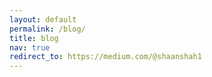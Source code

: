```yaml
---
layout: default
permalink: /blog/
title: blog
nav: true
redirect_to: https://medium.com/@shaanshah1
---
```

